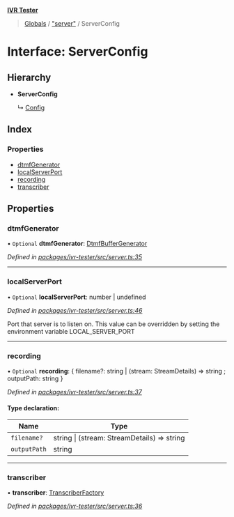**[IVR Tester](../README.md)**

> [Globals](../README.md) / ["server"](../modules/_server_.md) / ServerConfig

# Interface: ServerConfig

## Hierarchy

* **ServerConfig**

  ↳ [Config](_config_.config.md)

## Index

### Properties

* [dtmfGenerator](_server_.serverconfig.md#dtmfgenerator)
* [localServerPort](_server_.serverconfig.md#localserverport)
* [recording](_server_.serverconfig.md#recording)
* [transcriber](_server_.serverconfig.md#transcriber)

## Properties

### dtmfGenerator

• `Optional` **dtmfGenerator**: [DtmfBufferGenerator](_dtmf_dtmfplayer_.dtmfbuffergenerator.md)

*Defined in [packages/ivr-tester/src/server.ts:35](https://github.com/SketchingDev/ivr-tester/blob/8c13d10/packages/ivr-tester/src/server.ts#L35)*

___

### localServerPort

• `Optional` **localServerPort**: number \| undefined

*Defined in [packages/ivr-tester/src/server.ts:46](https://github.com/SketchingDev/ivr-tester/blob/8c13d10/packages/ivr-tester/src/server.ts#L46)*

Port that server is to listen on.
This value can be overridden by setting the environment variable LOCAL_SERVER_PORT

___

### recording

• `Optional` **recording**: { filename?: string \| (stream: StreamDetails) => string ; outputPath: string  }

*Defined in [packages/ivr-tester/src/server.ts:37](https://github.com/SketchingDev/ivr-tester/blob/8c13d10/packages/ivr-tester/src/server.ts#L37)*

#### Type declaration:

Name | Type |
------ | ------ |
`filename?` | string \| (stream: StreamDetails) => string |
`outputPath` | string |

___

### transcriber

•  **transcriber**: [TranscriberFactory](../modules/_plugins_transcription_transcriberfactory_.md#transcriberfactory)

*Defined in [packages/ivr-tester/src/server.ts:36](https://github.com/SketchingDev/ivr-tester/blob/8c13d10/packages/ivr-tester/src/server.ts#L36)*
